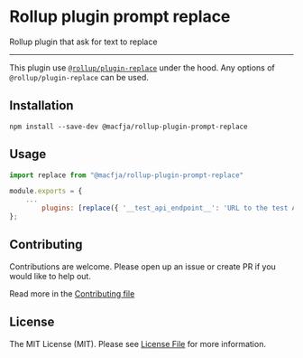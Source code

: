 # Rollup plugin prompt replace

Rollup plugin that ask for text to replace

----

This plugin use [`@rollup/plugin-replace`](https://github.com/rollup/plugins/tree/master/packages/replace) under the hood.
Any options of `@rollup/plugin-replace` can be used.

## Installation

```
npm install --save-dev @macfja/rollup-plugin-prompt-replace
```

## Usage

```javascript
import replace from "@macfja/rollup-plugin-prompt-replace"

module.exports = {
    ...
        plugins: [replace({ '__test_api_endpoint__': 'URL to the test API: ' })]
};
```

## Contributing

Contributions are welcome. Please open up an issue or create PR if you would like to help out.

Read more in the [Contributing file](CONTRIBUTING.md)

## License

The MIT License (MIT). Please see [License File](LICENSE.md) for more information.